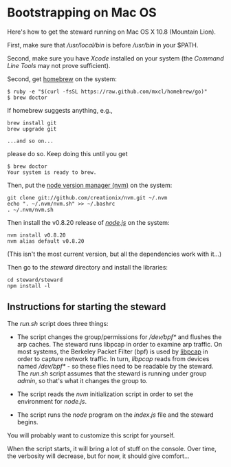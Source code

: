 # Bootstrapping on Mac OS
Here's how to get the steward running on Mac OS X 10.8 (Mountain Lion).

First, make sure that _/usr/local/bin_ is before _/usr/bin_ in your $PATH.

Second, make sure you have _Xcode_ installed on your system (the _Command Line Tools_ may not prove sufficient).

Second, get [homebrew](http://mxcl.github.io/homebrew/) on the system:

    $ ruby -e "$(curl -fsSL https://raw.github.com/mxcl/homebrew/go)"
    $ brew doctor

If homebrew suggests anything, e.g.,

    brew install git
    brew upgrade git

    ...and so on...

please do so. Keep doing this until you get

    $ brew doctor
    Your system is ready to brew.

Then, put the [node version manager (nvm)](https://github.com/creationix/nvm) on the system:

    git clone git://github.com/creationix/nvm.git ~/.nvm
    echo ". ~/.nvm/nvm.sh" >> ~/.bashrc  
    . ~/.nvm/nvm.sh

Then install the v0.8.20 release of [_node.js_](http://nodejs.org) on the system:

    nvm install v0.8.20
    nvm alias default v0.8.20

(This isn't the most current version, but all the dependencies work with it...)

Then go to the _steward_ directory and install the libraries:

    cd steward/steward
    npm install -l

## Instructions for starting the steward
The _run.sh_ script does three things:

* The script changes the group/permissions for _/dev/bpf*_ and flushes the arp caches.
The steward runs libpcap in order to examine arp traffic.
On most systems, the Berkeley Packet Filter (bpf) is used by [libpcap](http://www.tcpdump.org)
in order to capture network traffic.
In turn, _libpcap_ reads from devices named _/dev/bpf*_ - so these files need to be readable by the steward.
The _run.sh_ script assumes that the steward is running under group _admin_, so that's what it changes the group to.

* The script reads the _nvm_ initialization script in order to set the environment for _node.js_.

* The script runs the _node_ program on the _index.js_ file and the steward begins.

You will probably want to customize this script for yourself.

When the script starts, it will bring a lot of stuff on the console.
Over time, the verbosity will decrease, but for now, it should give comfort...
